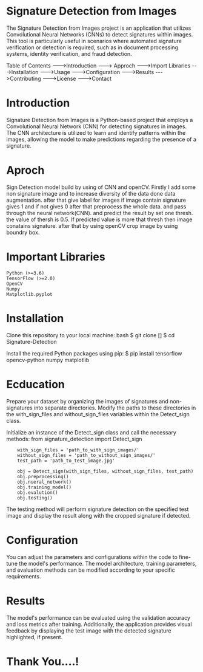 # Signature Detection from Images

The Signature Detection from Images project is an application that utilizes Convolutional Neural Networks (CNNs) 
to detect signatures within images. This tool is particularly useful in scenarios where automated signature verification 
or detection is required, such as in document processing systems, identity verification, and fraud detection.

Table of Contents
--->Introduction
---> Approch
--->Import Libraries
--->Installation
--->Usage
--->Configuration
--->Results
--->Contributing
--->License
--->Contact

# Introduction
Signature Detection from Images is a Python-based project that employs a Convolutional Neural Network (CNN) for detecting signatures in images. 
The CNN architecture is utilized to learn and identify patterns within the images, 
allowing the model to make predictions regarding the presence of a signature.

# Aproch
Sign Detection model build by using of CNN and openCV. Firstly I add some non signature image and to increase diversity of the data 
done data augmentation. after that give label for images if image contain signature gives 1 and if not gives 0 after that preprocess the whole data.
and pass through the neural network(CNN). and predict the result by set one thresh. the value of thersh is 0.5. If predicted value is more that 
thresh then image conatains signature. after that by using openCV crop image by using boundry box.

# Important Libraries
    Python (>=3.6)
    TensorFlow (>=2.0)
    OpenCV
    Numpy
    Matplotlib.pyplot
    
# Installation
Clone this repository to your local machine:
bash
$ git clone []
$ cd Signature-Detection

Install the required Python packages using pip:
$ pip install tensorflow opencv-python numpy matplotlib 

# Ecducation
  Prepare your dataset by organizing the images of signatures and non-signatures into separate directories. 
  Modify the paths to these directories in the with_sign_files and without_sign_files variables within the Detect_sign class.
  
  Initialize an instance of the Detect_sign class and call the necessary methods:
        from signature_detection import Detect_sign
        
        with_sign_files = 'path_to_with_sign_images/'
        without_sign_files = 'path_to_without_sign_images/'
        test_path = 'path_to_test_image.jpg'
        
        obj = Detect_sign(with_sign_files, without_sign_files, test_path)
        obj.preprocessing()
        obj.nueral_network()
        obj.training_model()
        obj.evalution()
        obj.testing()
        
  The testing method will perform signature detection on the specified test image and display the result along with the cropped signature if detected.

# Configuration
  You can adjust the parameters and configurations within the code to fine-tune the model's performance. 
  The model architecture, training parameters, and evaluation methods can be modified according to your specific requirements.

# Results
  The model's performance can be evaluated using the validation accuracy and loss metrics after training. 
  Additionally, the application provides visual feedback by displaying the test image with the detected signature highlighted, if present.

# Thank You....!





